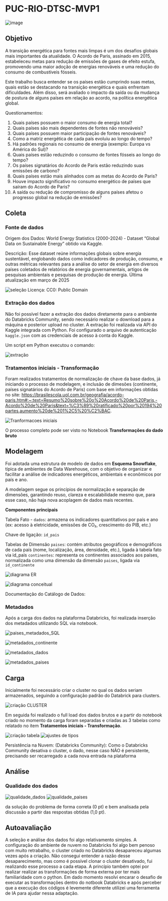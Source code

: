 # PUC-RIO-DTSC-MVP1
![image](https://github.com/user-attachments/assets/e7b32e82-8451-4d0f-82ef-302993d4c875)

## Objetivo
A transição energética para fontes mais limpas é um dos desafios globais mais importantes da atualidade. O Acordo de Paris, assinado em 2015, estabeleceu metas para redução de emissões de gases de efeito estufa, promovendo uma maior adoção de energias renováveis e uma redução do consumo de combustíveis fósseis.

Este trabalho busca entender se os países estão cumprindo suas metas, quais estão se destacando na transição energética e quais enfrentam dificuldades. Além disso, será avaliado o impacto da saída ou da mudança de postura de alguns países em relação ao acordo, na política energética global.

Questionamentos:
1.	Quais países possuem o maior consumo de energia total?
2.	Quais países são mais dependentes de fontes não renováveis?
3.	Quais países possuem maior participação de fontes renováveis?
4.	Como a matriz energética de cada país evoluiu ao longo do tempo?
5.	Há padrões regionais no consumo de energia (exemplo: Europa vs América do Sul)?
6.	Quais países estão reduzindo o consumo de fontes fósseis ao longo do tempo?
7.	Os países signatários do Acordo de Paris estão reduzindo suas emissões de carbono?
8.	Quais países estão mais alinhados com as metas do Acordo de Paris?
9.	Houve impacto significativo no consumo energético de países que saíram do Acordo de Paris?
10.	A saída ou redução de compromisso de alguns países afetou o progresso global na redução de emissões?


## Coleta
### Fonte de dados

Origem dos Dados:
World Energy Statistics (2000-2024) - Dataset “Global Data on Sustainable Energy” obtido via Kaggle.

Descrição:
Esse dataset reúne informações globais sobre energia sustentável, englobando dados como indicadores de produção, consumo, e outras métricas relevantes para a análise do setor de energia em diversos países coletados de relatórios de energia governamentais, artigos de pesquisas ambientais e pesquisas de produção de energia. Última atualização em março de 2025

![seleção](https://github.com/user-attachments/assets/a7a6b0b1-0b9b-44b0-b1b2-3ff22b3be8ae)
Licença: CC0: Public Domain


### Extração dos dados
Não foi possível fazer a extração dos dados diretamente para o ambiente do Databricks Community, sendo necessário realizar o download para a máquina e posterior upload no cluster.  A extração foi realizada via API do Kaggle integrada com Python. Foi configurado o arquivo de autenticação `kaggle.json` com as credenciais de acesso à conta do Kaggle.

Um script em Python executou o comando:

![extração](https://github.com/user-attachments/assets/dfdf5aa1-5398-4a2c-a07a-26599d3251b7)

### Tratamentos iniciais - Transformação
Foram realizados tratamentos de normalização de chave da base dados, já iniciando o processo de modelagem, e inclusão de dimesões (continente, países signatários do Acordo de Paris) com base em informações obtidas no site:
https://brasilescola.uol.com.br/geografia/acordo-paris.htm#:~:text=Resumo%20sobre%20o%20Acordo%20de%20Paris,-Acordo%20de%20Paris&text=%C3%89%20ratificado%20por%20194%20partes,aumento%20de%201%2C5%20%C2%BAC.

![Tranformacoes iniciais](https://github.com/user-attachments/assets/1c963369-1ccc-45e4-a596-eb9c7d425738)

O processo completo pode ser visto no Notebook **Transformações do dado bruto**


## Modelagem 

Foi adotada uma estrutura de modelo de dados em **Esquema Snowflake**, típica de ambientes de Data Warehouse, com o objetivo de organizar e facilitar a análise de indicadores energéticos, ambientais e econômicos por país e ano.

A modelagem segue os princípios de normalização e separação de dimensões, garantindo reuso, clareza e escalabilidade mesmo que, para esse caso, não haja nova acoplagem de dados mais recentes. 

**Componentes principais**

Tabela Fato - `dados`: armazena os indicadores quantitativos por país e ano (ex: acesso à eletricidade, emissões de CO₂, crescimento do PIB, etc.)

Chave de ligação: `id_pais`

Tabelas de Dimensão 
`paises`: contém atributos geográficos e demográficos de cada país (nome, localização, área, densidade, etc.), ligada à tabela fato via id_pais
`continentes`: representa os continentes associados aos países, normalizada como uma dimensão da dimensão `paises`, ligada via `id_continente`

![diagrama ER](https://github.com/user-attachments/assets/479f6b7d-fac2-4fba-8c76-01af248c99da)

![diagrama conceitual](https://github.com/user-attachments/assets/a1ad3be3-ce2a-444d-87b9-70350314c9cb)


Documentação do Catálogo de Dados:

### Metadados
Após a carga dos dados na plataforma Databricks, foi realizada inserção dos metadados utilizando SQL via notebook.

![paises_metadados_SQL](https://github.com/user-attachments/assets/efa6c3bc-edd9-41ff-9f27-7eb495eafb67)

![metadados_continente](https://github.com/user-attachments/assets/bd27e292-6486-4a96-96af-a8d69918e825)

![metadados_dados](https://github.com/user-attachments/assets/14c9c9dc-51d9-4d34-af1c-39db12c8312a)

![metadados_paises](https://github.com/user-attachments/assets/3cf544c2-ad09-460c-aa40-92aa89149566)


## Carga  
Inicialmente foi necessário criar o cluster no qual os dados seriam armazenados, seguindo a configuração padrão do Databrick para clusters.

![criação CLUSTER](https://github.com/user-attachments/assets/71ef5276-17f4-48e3-a771-47c5cb961fd6)


Em seguida foi realizado o full load dos dados brutos e a partir do notebook criado no momento da carga foram separadas e criadas as 3 tabelas como relatado no item **Tratamentos iniciais - Transformação**.

![criação tabela](https://github.com/user-attachments/assets/732e44f9-e6f2-4926-a265-504a8504c5aa)
![ajustes de tipos](https://github.com/user-attachments/assets/58ac2cb9-ea4b-4d3a-8e70-54d98f4018f0)

Persistência na Nuvem: (Databricks Community): Como o Databricks Community desativa o cluster, o dado, nesse caso NÃO é persistente, precisando ser recarregado a cada nova entrada na plataforma


## Análise 

### Qualidade dos dados

![qualidade_dados](https://github.com/user-attachments/assets/540cf834-7b55-4986-81ee-c67828e511a1)
![qualidade_paises](https://github.com/user-attachments/assets/4d86a33d-bb01-46dd-a24b-390510c95364)

da solução do problema de forma correta (0 pt) e bem analisada pela discussão a partir das respostas obtidas (1,0 pt).

## Autoavaliação 
A seleção e análise dos dados foi algo relativamento simples. A configuração do ambiente de nuvem no Databricks foi algo bem penoso com muito retrabalho, o cluster criado no Databricks desapareceu algumas vezes após a criação. Não consegui entender a razão desse desaparecimento, mas como é possível clonar o cluster desativado, fui realizando esse processo a cada etapa. A princípio também optei por realizar realizar as transformações de forma externa por ter mais familiaridade com o python. Em dado momento resolvi encarar o desafio de executar as transformações dentro do notbook Databricks e após perceber que a execução dos códigos é levemente diferente utilizei uma ferramenta de IA para ajudar nessa adaptação.
